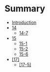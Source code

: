 # Summary

* [Introduction](README.md)
* [14](14.md)
  * [14-7](14/14-7.md)
* [15](chapter1.md)
  * [15-1](15-1.md)
  * [15-2](15-2.md)
  * [15-6](15-6.md)
* [\[17\]](17.md)
  * [\[17-5\]](17/17-5.md)

